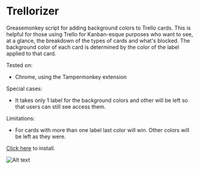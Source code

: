 # Trellorizer

Greasemonkey script for adding background colors to Trello cards. This is helpful for those using Trello for Kanban-esque purposes who want to see, at a glance, the breakdown of the types of cards and what's blocked. The background color of each card is determined by the color of the label applied to that card.

Tested on:

- Chrome, using the Tampermonkey extension

Special cases:

- It takes only 1 label for the background colors and other will be left so that users can still see access them.

Limitations:

- For cards with more than one label last color will win. Other colors will be left as they were.

[Click here](https://github.com/dholovnia/trellorizer/raw/master/trellorizer.user.js) to install.

![Alt text](https://cloud.githubusercontent.com/assets/2066357/15247217/5653a602-191b-11e6-9c1d-c0e087db2830.png "Trello colorizer demo image")
